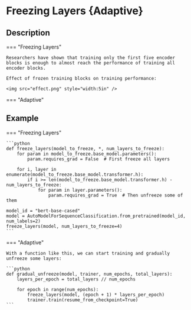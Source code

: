 # Freezing Layers {Adaptive}

## Description

=== "Freezing Layers"

    Researchers have shown that training only the first five encoder blocks is enough to almost reach the performance of training all encoder blocks.

    Effect of frozen training blocks on training performance:

    <img src="effect.png" style="width:5in" />

=== "Adaptive"

## Example

=== "Freezing Layers"

    ```python
    def freeze_layers(model_to_freeze, *, num_layers_to_freeze):
        for param in model_to_freeze.base_model.parameters():
            param.requires_grad = False  # First freeze all layers

        for i, layer in enumerate(model_to_freeze.base_model.transformer.h):
            if i >= len(model_to_freeze.base_model.transformer.h) - num_layers_to_freeze:
                for param in layer.parameters():
                    param.requires_grad = True  # Then unfreeze some of them

    model_id = "bert-base-cased"
    model = AutoModelForSequenceClassification.from_pretrained(model_id, num_labels=2)
    freeze_layers(model, num_layers_to_freeze=4)
    ```

=== "Adaptive"

    With a function like this, we can start training and gradually unfreeze some layers:

    ```python
    def gradual_unfreeze(model, trainer, num_epochs, total_layers):
        layers_per_epoch = total_layers // num_epochs

        for epoch in range(num_epochs):
            freeze_layers(model, (epoch + 1) * layers_per_epoch)
            trainer.train(resume_from_checkpoint=True)
    ```
